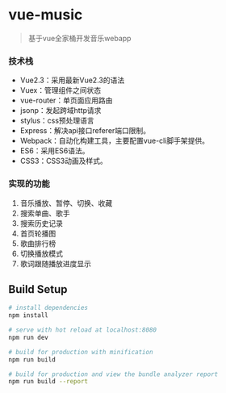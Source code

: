 # vue-music

> 基于vue全家桶开发音乐webapp

### 技术栈
- Vue2.3：采用最新Vue2.3的语法
- Vuex：管理组件之间状态
- vue-router：单页面应用路由
- jsonp：发起跨域http请求
- stylus：css预处理语言
- Express：解决api接口referer端口限制。
- Webpack：自动化构建工具，主要配置vue-cli脚手架提供。
- ES6：采用ES6语法。
- CSS3：CSS3动画及样式。
### 实现的功能
1. 音乐播放、暂停、切换、收藏
2. 搜索单曲、歌手
3. 搜索历史记录
4. 首页轮播图
5. 歌曲排行榜
6. 切换播放模式
7. 歌词跟随播放进度显示

## Build Setup

``` bash
# install dependencies
npm install

# serve with hot reload at localhost:8080
npm run dev

# build for production with minification
npm run build

# build for production and view the bundle analyzer report
npm run build --report
```

